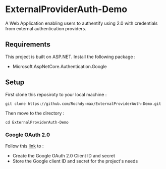 # ExternalProviderAuth-Demo
A Web Application enabling users to authentify using 2.0 with credentials from external authentication providers.

## Requirements
This project is built on ASP.NET. Install the following package :
- Microsoft.AspNetCore.Authentication.Google

## Setup
First clone this reposiroty to your local machine :

```git clone https://github.com/Rochdy-max/ExternalProviderAuth-Demo.git```

Then move to the directory :

```cd ExternalProviderAuth-Demo```

### Google OAuth 2.0
Follow this [link](https://learn.microsoft.com/en-us/aspnet/core/security/authentication/social/google-logins?view=aspnetcore-7.0) to :
- Create the Google OAuth 2.0 Client ID and secret
- Store the Google client ID and secret for the project's needs